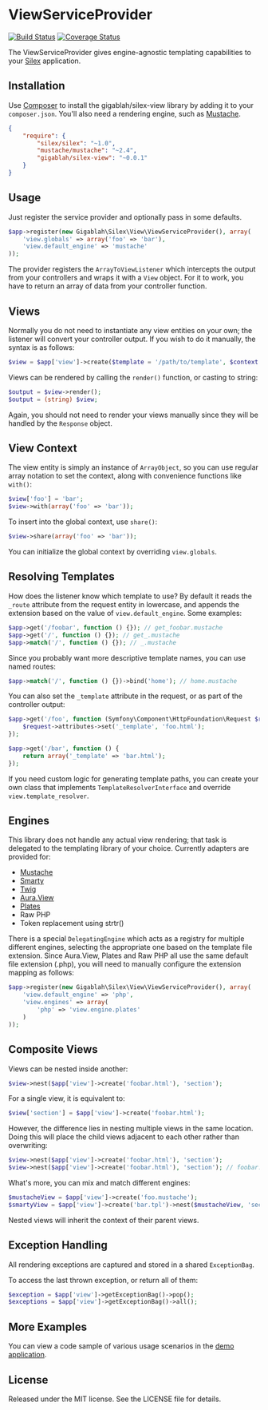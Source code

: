 ViewServiceProvider
===================

[![Build Status](https://travis-ci.org/gigablah/silex-view.png?branch=master)](https://travis-ci.org/gigablah/silex-view) [![Coverage Status](https://coveralls.io/repos/gigablah/silex-view/badge.png)](https://coveralls.io/r/gigablah/silex-view)

The ViewServiceProvider gives engine-agnostic templating capabilities to your [Silex][1] application.

Installation
------------

Use [Composer][2] to install the gigablah/silex-view library by adding it to your `composer.json`. You'll also need a rendering engine, such as [Mustache][3].

```json
{
    "require": {
        "silex/silex": "~1.0",
        "mustache/mustache": "~2.4",
        "gigablah/silex-view": "~0.0.1"
    }
}
```

Usage
-----

Just register the service provider and optionally pass in some defaults.

```php
$app->register(new Gigablah\Silex\View\ViewServiceProvider(), array(
    'view.globals' => array('foo' => 'bar'),
    'view.default_engine' => 'mustache'
));
```

The provider registers the `ArrayToViewListener` which intercepts the output from your controllers and wraps it with a `View` object. For it to work, you have to return an array of data from your controller function.

Views
-----

Normally you do not need to instantiate any view entities on your own; the listener will convert your controller output. If you wish to do it manually, the syntax is as follows:

```php
$view = $app['view']->create($template = '/path/to/template', $context = array('foo' => 'bar'));
```

Views can be rendered by calling the `render()` function, or casting to string:

```php
$output = $view->render();
$output = (string) $view;
```

Again, you should not need to render your views manually since they will be handled by the `Response` object.

View Context
------------

The view entity is simply an instance of `ArrayObject`, so you can use regular array notation to set the context, along with convenience functions like `with()`:

```php
$view['foo'] = 'bar';
$view->with(array('foo' => 'bar'));
```

To insert into the global context, use `share()`:

```php
$view->share(array('foo' => 'bar'));
```

You can initialize the global context by overriding `view.globals`.

Resolving Templates
-------------------

How does the listener know which template to use? By default it reads the `_route` attribute from the request entity in lowercase, and appends the extension based on the value of `view.default_engine`. Some examples:

```php
$app->get('/foobar', function () {}); // get_foobar.mustache
$app->get('/', function () {}); // get_.mustache
$app->match('/', function () {}); // _.mustache
```

Since you probably want more descriptive template names, you can use named routes:

```php
$app->match('/', function () {})->bind('home'); // home.mustache
```

You can also set the `_template` attribute in the request, or as part of the controller output:

```php
$app->get('/foo', function (Symfony\Component\HttpFoundation\Request $request) {
    $request->attributes->set('_template', 'foo.html');
});

$app->get('/bar', function () {
    return array('_template' => 'bar.html');
});
```

If you need custom logic for generating template paths, you can create your own class that implements `TemplateResolverInterface` and override `view.template_resolver`.

Engines
-------

This library does not handle any actual view rendering; that task is delegated to the templating library of your choice. Currently adapters are provided for:

* [Mustache][3]
* [Smarty][4]
* [Twig][5]
* [Aura.View][6]
* [Plates][7]
* Raw PHP
* Token replacement using strtr()

There is a special `DelegatingEngine` which acts as a registry for multiple different engines, selecting the appropriate one based on the template file extension. Since Aura.View, Plates and Raw PHP all use the same default file extension (.php), you will need to manually configure the extension mapping as follows:

```php
$app->register(new Gigablah\Silex\View\ViewServiceProvider(), array(
    'view.default_engine' => 'php',
    'view.engines' => array(
        'php' => 'view.engine.plates'
    )
));
```

Composite Views
---------------

Views can be nested inside another:

```php
$view->nest($app['view']->create('foobar.html'), 'section');
```

For a single view, it is equivalent to:

```php
$view['section'] = $app['view']->create('foobar.html');
```

However, the difference lies in nesting multiple views in the same location. Doing this will place the child views adjacent to each other rather than overwriting:

```php
$view->nest($app['view']->create('foobar.html'), 'section');
$view->nest($app['view']->create('foobar.html'), 'section'); // foobar.html is now repeated twice
```

What's more, you can mix and match different engines:

```php
$mustacheView = $app['view']->create('foo.mustache');
$smartyView = $app['view']->create('bar.tpl')->nest($mustacheView, 'section');
```

Nested views will inherit the context of their parent views.

Exception Handling
------------------

All rendering exceptions are captured and stored in a shared `ExceptionBag`.

To access the last thrown exception, or return all of them:

```php
$exception = $app['view']->getExceptionBag()->pop();
$exceptions = $app['view']->getExceptionBag()->all();
```

More Examples
-------------

You can view a code sample of various usage scenarios in the [demo application][8].

License
-------

Released under the MIT license. See the LICENSE file for details.

[1]: http://silex.sensiolabs.org
[2]: http://getcomposer.org
[3]: http://mustache.github.io
[4]: http://www.smarty.net
[5]: http://twig.sensiolabs.org
[6]: http://github.com/auraphp/Aura.View
[7]: http://platesphp.com
[8]: http://github.com/gigablah/silex-view/blob/master/demo/app.php

